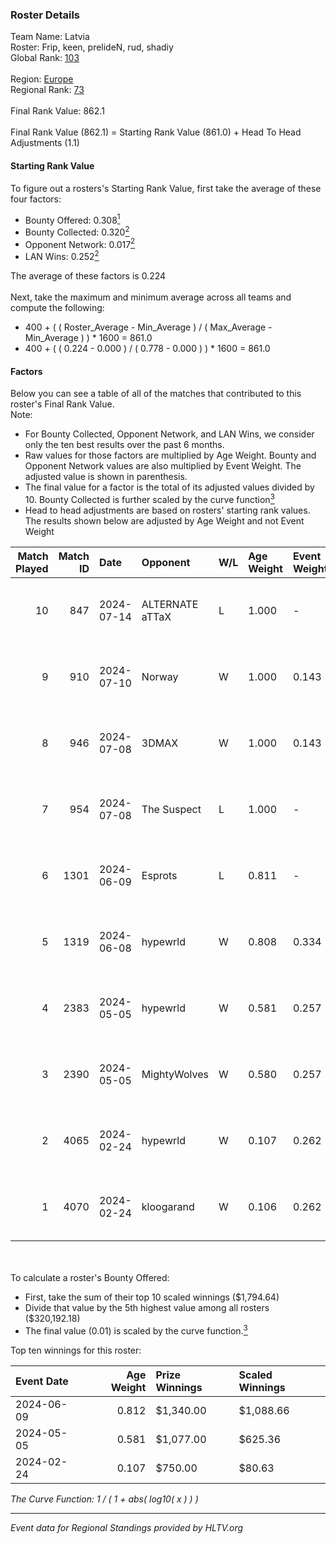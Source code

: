 ### Roster Details<br />
Team Name: Latvia<br />
Roster: Frip, keen, prelideN, rud, shadiy<br />
Global Rank: [103](../standings_global.md)<br />
<br />
Region: [Europe]( ../standings_europe.md)<br />
Regional Rank: [73]( ../standings_europe.md)<br />
<br />
Final Rank Value:  862.1<br />
<br />
Final Rank Value (862.1) = Starting Rank Value (861.0) + Head To Head Adjustments (1.1)<br />

#### Starting Rank Value<br />
To figure out a rosters's Starting Rank Value, first take the average of these four factors:<br />
- Bounty Offered: 0.308[<sup>1</sup>](#table2)
- Bounty Collected: 0.320[<sup>2</sup>](#table1)
- Opponent Network: 0.017[<sup>2</sup>](#table1)
- LAN Wins: 0.252[<sup>2</sup>](#table1)

The average of these factors is 0.224<br />
<br />
Next, take the maximum and minimum average across all teams and compute the following:<br />
- 400 + ( ( Roster_Average - Min_Average ) / ( Max_Average - Min_Average ) ) * 1600 = 861.0
- 400 + ( ( 0.224 - 0.000 ) / ( 0.778 - 0.000 ) ) * 1600 = 861.0


#### Factors<br />
Below you can see a table of all of the matches that contributed to this roster's Final Rank Value.<br />
Note:<br />

- For Bounty Collected, Opponent Network, and LAN Wins, we consider only the ten best results over the past 6 months.
- Raw values for those factors are multiplied by Age Weight. Bounty and Opponent Network values are also multiplied by Event Weight. The adjusted value is shown in parenthesis.
- The final value for a factor is the total of its adjusted values divided by 10. Bounty Collected is further scaled by the curve function[<sup>3</sup>](#curveFunction)
- Head to head adjustments are based on rosters' starting rank values. The results shown below are adjusted by Age Weight and not Event Weight
<span id="table1"></span><br />


| Match Played | Match ID | Date       | Opponent        | W/L | Age Weight | Event Weight | Bounty Collected | Opponent Network | LAN Wins  | H2H Adj. | Roster                               |
| -: | -: | :- | :- | :- | :- | :- | :- | :- | :- | -: | :- |
|           10 |      847 | 2024-07-14 | ALTERNATE aTTaX | L   | 1.000      | -            | -                | -                | -         |   -15.08 | Frip, keen, prelideN, rud, shadiy    |
|            9 |      910 | 2024-07-10 | Norway          | W   | 1.000      | 0.143        | 0.006 (0.001)    | 0.103 (0.015)    | 0 (0.000) |     7.91 | Frip, keen, prelideN, rud, shadiy    |
|            8 |      946 | 2024-07-08 | 3DMAX           | W   | 1.000      | 0.143        | 0.510 (0.073)    | 1.000 (0.143)    | 0 (0.000) |    30.09 | Frip, keen, prelideN, rud, shadiy    |
|            7 |      954 | 2024-07-08 | The Suspect     | L   | 1.000      | -            | -                | -                | -         |   -16.75 | Frip, keen, prelideN, rud, shadiy    |
|            6 |     1301 | 2024-06-09 | Esprots         | L   | 0.811      | -            | -                | -                | -         |   -17.86 | Frip, keen, prelideN, raw, shadiy    |
|            5 |     1319 | 2024-06-08 | hypewrld        | W   | 0.808      | 0.334        | 0.002 (0.001)    | 0.026 (0.007)    | 1 (0.808) |     5.88 | Frip, keen, prelideN, raw, shadiy    |
|            4 |     2383 | 2024-05-05 | hypewrld        | W   | 0.581      | 0.257        | 0.002 (0.000)    | 0.026 (0.004)    | 1 (0.581) |     4.44 | flairr, Frip, Mairel, rud, shadiy    |
|            3 |     2390 | 2024-05-05 | MightyWolves    | W   | 0.580      | 0.257        | 0.000 (0.000)    | 0.000 (0.000)    | 1 (0.580) |     1.27 | flairr, Frip, Mairel, rud, shadiy    |
|            2 |     4065 | 2024-02-24 | hypewrld        | W   | 0.107      | 0.262        | 0.002 (0.000)    | 0.026 (0.001)    | 1 (0.107) |     0.83 | EIZA, keen, prelideN, shadiy, shield |
|            1 |     4070 | 2024-02-24 | kloogarand      | W   | 0.106      | 0.262        | 0.000 (0.000)    | 0.000 (0.000)    | 1 (0.106) |     0.39 | EIZA, keen, prelideN, shadiy, shield |

<br />
<span id="table2"></span><br />
To calculate a roster's Bounty Offered:<br />

- First, take the sum of their top 10 scaled winnings ($1,794.64)
- Divide that value by the 5th highest value among all rosters ($320,192.18)
- The final value (0.01) is scaled by the curve function.[<sup>3</sup>](#curveFunction)

Top ten winnings for this roster:<br />

| Event Date | Age Weight | Prize Winnings | Scaled Winnings |
| :- | -: | :- | :- |
| 2024-06-09 |      0.812 | $1,340.00      | $1,088.66       |
| 2024-05-05 |      0.581 | $1,077.00      | $625.36         |
| 2024-02-24 |      0.107 | $750.00        | $80.63          |


<span id="curveFunction"></span>_The Curve Function: 1 / ( 1 + abs( log10( x ) ) )_<br />

---
_Event data for Regional Standings provided by HLTV.org_<br />
